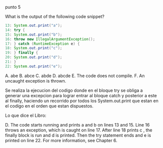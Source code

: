 punto 5

What is the output of the following code snippet?
```JAVA
13: System.out.print("a");
14: try {
15: System.out.print("b");
16: throw new IllegalArgumentException();
17: } catch (RuntimeException e) {
18: System.out.print("c");
19: } finally {
20: System.out.print("d");
21: }
22: System.out.print("e");
```

A. abe
B. abce
C. abde
D. abcde
E. The code does not compile.
F. An uncaught exception is thrown.

Se realiza la ejecucion del codigo donde en el bloque try se obliga a generar una excepcion para lograr entrar al bloque catch y posterior a este al finally, 
haciendo un recorrido por todos los System.out.print que estan en el codigo en el orden que estan dispuestos.

Lo que dice el Libro:

D. The code starts running and prints a and b on lines 13 and 15. Line 16 throws an
exception, which is caught on line 17. After line 18 prints c , the finally block is run
and d is printed. Then the try statement ends and e is printed on line 22. For more
information, see Chapter 6.